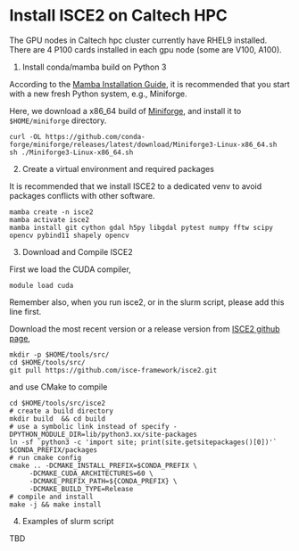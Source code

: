 # Install ISCE2 on Caltech HPC

The GPU nodes in Caltech hpc cluster currently have RHEL9 installed. There are 4 P100 cards installed in each gpu node (some are V100, A100). 

1. Install conda/mamba build on Python 3
   
According to the [Mamba Installation Guide](https://mamba.readthedocs.io/en/latest/installation/mamba-installation.html), it is recommended that you start with a new fresh Python system, e.g., Miniforge. 

Here, we download a x86_64 build of [Miniforge](https://github.com/conda-forge/miniforge), and install it to ``$HOME/miniforge`` directory. 

    curl -OL https://github.com/conda-forge/miniforge/releases/latest/download/Miniforge3-Linux-x86_64.sh 
    sh ./Miniforge3-Linux-x86_64.sh

2.  Create a virtual environment and required packages

It is recommended that we install ISCE2 to a dedicated venv to avoid packages conflicts with other software. 

    mamba create -n isce2
    mamba activate isce2
    mamba install git cython gdal h5py libgdal pytest numpy fftw scipy opencv pybind11 shapely opencv

3. Download and Compile ISCE2

First we load the CUDA compiler, 

    module load cuda 
    
Remember also, when you run isce2, or in the slurm script, please add this line first. 

Download the most recent version or a release version from [ISCE2 github page](https://github.com/isce-framework/isce2),

    mkdir -p $HOME/tools/src/
    cd $HOME/tools/src/
    git pull https://github.com/isce-framework/isce2.git
    
and use CMake to compile 

    cd $HOME/tools/src/isce2
    # create a build directory
    mkdir build  && cd build
    # use a symbolic link instead of specify -DPYTHON_MODULE_DIR=lib/python3.xx/site-packages
    ln -sf `python3 -c 'import site; print(site.getsitepackages()[0])'` $CONDA_PREFIX/packages  
    # run cmake config
    cmake .. -DCMAKE_INSTALL_PREFIX=$CONDA_PREFIX \
         -DCMAKE_CUDA_ARCHITECTURES=60 \
         -DCMAKE_PREFIX_PATH=${CONDA_PREFIX} \
         -DCMAKE_BUILD_TYPE=Release 
    # compile and install 
    make -j && make install

4. Examples of slurm script

TBD

    
